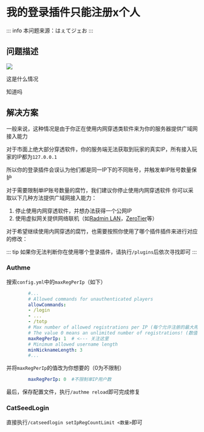 # 我的登录插件只能注册x个人

::: info
本问题来源：はぇてジェお
:::

## 问题描述

![](/images/F325575A4C4C7DAB03DDD4AE566A4680.jpg)

这是什么情况

知道吗

## 解决方案

一般来说，这种情况是由于你正在使用内网穿透类软件来为你的服务器提供广域网接入能力

对于市面上绝大部分穿透软件，你的服务端无法获取到玩家的真实IP，所有接入玩家的IP都为`127.0.0.1`

所以你的登录插件会误认为他们都是同一IP下的不同账号，并触发单IP账号数量保护

对于需要限制单IP账号数量的腐竹，我们建议你停止使用内网穿透软件
你可以采取以下几种方法提供广域网接入能力：

1. 停止使用内网穿透软件，并想办法获得一个公网IP
2. 使用虚拟网关提供网络联机（如[Radmin LAN](https://www.radmin-lan.cn/)，[ZeroTier](https://www.zerotier.com/)等）

对于希望继续使用内网穿透的腐竹，也需要按照你使用了哪个插件插件来进行对应的修改：

::: tip
如果你无法判断你在使用哪个登录插件，请执行`/plugins`后依次寻找即可
:::

### Authme

搜索`config.yml`中的`maxRegPerIp`（如下）

```yml
        #...
        # Allowed commands for unauthenticated players
        allowCommands: 
        - /login
        - ...
        - /totp
        # Max number of allowed registrations per IP (每个允许注册的最大用户数量)
        # The value 0 means an unlimited number of registrations! (数值0意味着不作限制!)
        maxRegPerIp: 1  # <--- 关注这里
        # Minimum allowed username length
        minNicknameLength: 3
        #...
```

并将`maxRegPerIp`的值改为你想要的（0为不限制）

```yml
        maxRegPerIp: 0  #不限制单IP用户数
```

最后，保存配置文件，执行`/authme reload`即可完成修复

### CatSeedLogin

直接执行`/catseedlogin setIpRegCountLimit <数量>`即可
